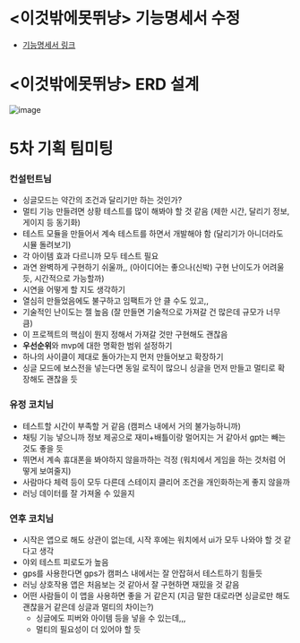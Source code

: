 # <이것밖에못뛰냥> 기능명세서 수정

- [기능명세서 링크](https://docs.google.com/spreadsheets/d/1cbPtU3ujj3bdAwIRFuXK7L6R1vmlHvaYjBJHquVkmIU/edit?gid=195046237#gid=195046237)

# <이것밖에못뛰냥> ERD 설계

![image](/uploads/009d36a671cb91cf1dc2061e5ec610d7/image.png)

# 5차 기획 팀미팅

### 컨설턴트님

- 싱글모드는 약간의 조건과 달리기만 하는 것인가?
- 멀티 기능 만들려면 상황 테스트를 많이 해봐야 할 것 같음 (제한 시간, 달리기 정보, 게이지 등 동기화)
- 테스트 모듈을 만들어서 계속 테스트를 하면서 개발해야 함 (달리기가 아니더라도 시뮬 돌려보기)
- 각 아이템 효과 다르니까 모두 테스트 필요
- 과연 완벽하게 구현하기 쉬울까,, (아이디어는 좋으나(신박) 구현 난이도가 어려울 듯, 시간적으로 가능할까)
- 시연을 어떻게 할 지도 생각하기
- 열심히 만들었음에도 불구하고 임팩트가 안 클 수도 있고,,
- 기술적인 난이도는 젤 높음 (잘 만들면 기술적으로 가져갈 건 많은데 규모가 너무 큼)
- 이 프로젝트의 핵심이 뭔지 정해서 가져갈 것만 구현해도 괜찮음
- **우선순위**와 mvp에 대한 명확한 범위 설정하기
- 하나의 사이클이 제대로 돌아가는지 먼저 만들어보고 확장하기
- 싱글 모드에 보스전을 넣는다면 동일 로직이 많으니 싱글을 먼저 만들고 멀티로 확장해도 괜찮을 듯

### 유정 코치님

- 테스트할 시간이 부족할 거 같음 (캠퍼스 내에서 거의 불가능하니까)
- 채팅 기능 넣으니까 정보 제공으로 재미+배틀이랑 멀어지는 거 같아서 gpt는 빼는 것도 좋을 듯
- 뛰면서 계속 휴대폰을 봐야하지 않을까하는 걱정 (워치에서 게임을 하는 것처럼 어떻게 보여줄지)
- 사람마다 체력 등이 모두 다른데 스테이지 클리어 조건을 개인화하는게 좋지 않을까
- 러닝 데이터를 잘 가져올 수 있을지

### 연후 코치님

- 시작은 앱으로 해도 상관이 없는데, 시작 후에는 워치에서 ui가 모두 나와야 할 것 같다고 생각
- 야외 테스트 피로도가 높음
- gps를 사용한다면 gps가 캠퍼스 내에서는 잘 안잡혀서 테스트하기 힘들듯
- 러닝 상호작용 앱은 처음보는 것 같아서 잘 구현하면 재밌을 것 같음
- 어떤 사람들이 이 앱을 사용하면 좋을 거 같은지 (지금 말한 대로라면 싱글로만 해도 괜찮을거 같은데 싱글과 멀티의 차이는?)
  - 싱글에도 피버와 아이템 등을 넣을 수 있는데,,,
  - 멀티의 필요성이 더 있어야 할 듯
